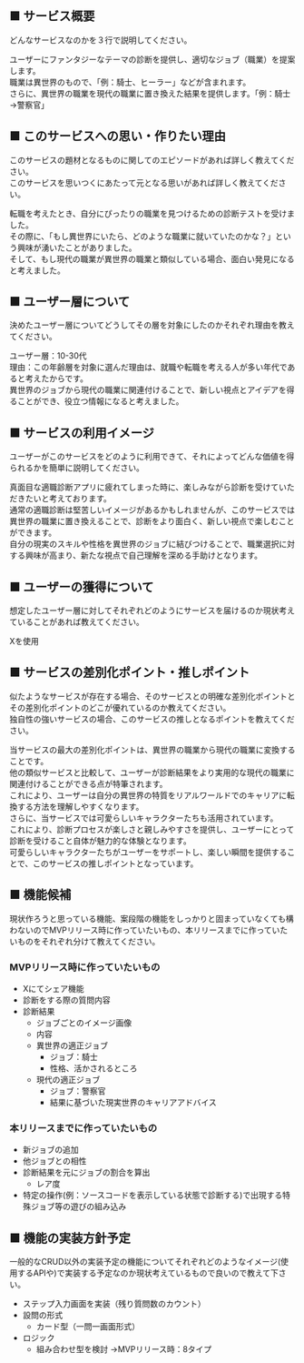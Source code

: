 ## ■ サービス概要
どんなサービスなのかを３行で説明してください。

ユーザーにファンタジーなテーマの診断を提供し、適切なジョブ（職業）を提案します。  
職業は異世界のもので、「例：騎士、ヒーラー」などが含まれます。  
さらに、異世界の職業を現代の職業に置き換えた結果を提供します。「例：騎士→警察官」
## ■ このサービスへの思い・作りたい理由
このサービスの題材となるものに関してのエピソードがあれば詳しく教えてください。  
このサービスを思いつくにあたって元となる思いがあれば詳しく教えてください。  

転職を考えたとき、自分にぴったりの職業を見つけるための診断テストを受けました。  
その際に、「もし異世界にいたら、どのような職業に就いていたのかな？」という興味が湧いたことがありました。  
そして、もし現代の職業が異世界の職業と類似している場合、面白い発見になると考えました。
## ■ ユーザー層について
決めたユーザー層についてどうしてその層を対象にしたのかそれぞれ理由を教えてください。  

ユーザー層：10-30代  
理由：この年齢層を対象に選んだ理由は、就職や転職を考える人が多い年代であると考えたからです。  
異世界のジョブから現代の職業に関連付けることで、新しい視点とアイデアを得ることができ、役立つ情報になると考えました。
## ■ サービスの利用イメージ
ユーザーがこのサービスをどのように利用できて、それによってどんな価値を得られるかを簡単に説明してください。  

真面目な適職診断アプリに疲れてしまった時に、楽しみながら診断を受けていただきたいと考えております。  
通常の適職診断は堅苦しいイメージがあるかもしれませんが、このサービスでは異世界の職業に置き換えることで、診断をより面白く、新しい視点で楽しむことができます。  
自分の現実のスキルや性格を異世界のジョブに結びつけることで、職業選択に対する興味が高まり、新たな視点で自己理解を深める手助けとなります。
## ■ ユーザーの獲得について
想定したユーザー層に対してそれぞれどのようにサービスを届けるのか現状考えていることがあれば教えてください。  

Xを使用
## ■ サービスの差別化ポイント・推しポイント
似たようなサービスが存在する場合、そのサービスとの明確な差別化ポイントとその差別化ポイントのどこが優れているのか教えてください。  
独自性の強いサービスの場合、このサービスの推しとなるポイントを教えてください。  

当サービスの最大の差別化ポイントは、異世界の職業から現代の職業に変換することです。  
他の類似サービスと比較して、ユーザーが診断結果をより実用的な現代の職業に関連付けることができる点が特筆されます。  
これにより、ユーザーは自分の異世界の特質をリアルワールドでのキャリアに転換する方法を理解しやすくなります。  
さらに、当サービスでは可愛らしいキャラクターたちも活用されています。  
これにより、診断プロセスが楽しさと親しみやすさを提供し、ユーザーにとって診断を受けること自体が魅力的な体験となります。  
可愛らしいキャラクターたちがユーザーをサポートし、楽しい瞬間を提供することで、このサービスの推しポイントとなっています。
## ■ 機能候補
現状作ろうと思っている機能、案段階の機能をしっかりと固まっていなくても構わないのでMVPリリース時に作っていたいもの、本リリースまでに作っていたいものをそれぞれ分けて教えてください。

### MVPリリース時に作っていたいもの
- Xにてシェア機能  
- 診断をする際の質問内容  
- 診断結果  
  - ジョブごとのイメージ画像  
  - 内容  
  - 異世界の適正ジョブ  
    - ジョブ：騎士  
    - 性格、活かされるところ  
  - 現代の適正ジョブ  
    - ジョブ：警察官  
    - 結果に基づいた現実世界のキャリアアドバイス

### 本リリースまでに作っていたいもの
- 新ジョブの追加  
- 他ジョブとの相性  
- 診断結果を元にジョブの割合を算出  
  - レア度  
- 特定の操作(例：ソースコードを表示している状態で診断する)で出現する特殊ジョブ等の遊びの組み込み
## ■ 機能の実装方針予定
一般的なCRUD以外の実装予定の機能についてそれぞれどのようなイメージ(使用するAPIや)で実装する予定なのか現状考えているもので良いので教えて下さい。  
- ステップ入力画面を実装（残り質問数のカウント）  
- 設問の形式  
  - カード型（一問一画面形式）  
- ロジック  
  - 組み合わせ型を検討 →MVPリリース時：8タイプ